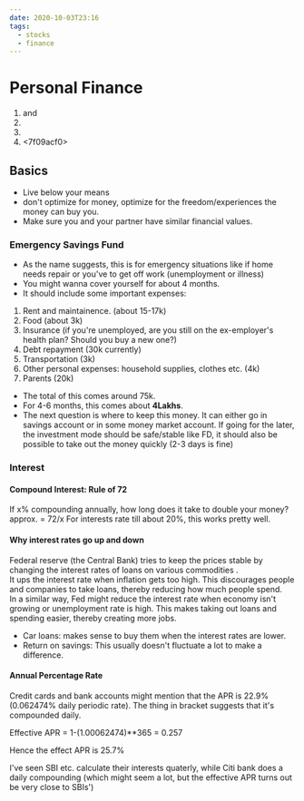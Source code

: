 ```yaml
---
date: 2020-10-03T23:16
tags: 
  - stocks
  - finance
---
```


# Personal Finance

1. <a96ff735> and <a80e11f0>
2. <c1db7f2e>
3. <bcf13081>
4. <7f09acf0>

## Basics

- Live below your means
- don't optimize for money, optimize for the freedom/experiences the money can buy you.
- Make sure you and your partner have similar financial values.

### Emergency Savings Fund
- As the name suggests, this is for emergency situations like if home needs repair or you've to get off work (unemployment or illness)
- You might wanna cover yourself for about 4 months.
- It should include some important expenses:
1. Rent and maintainence. (about 15-17k)
2. Food (about 3k)
3. Insurance (if you're unemployed, are you still on the ex-employer's health plan? Should you buy a new one?)
4. Debt repayment (30k currently)
5. Transportation (3k)
6. Other personal expenses: household supplies, clothes etc. (4k)
7. Parents (20k)

- The total of this comes around 75k.
- For 4-6 months, this comes about **4Lakhs**.
- The next question is where to keep this money. It can either go in savings account or in some money market account. If going for the later, the investment mode should be safe/stable like FD, it should also be possible to take out the money quickly (2-3 days is fine)


### Interest

#### Compound Interest: Rule of 72
If x% compounding annually, how long does it take to double your money? approx. = 72/x
For interests rate till about 20%, this works pretty well.


#### Why interest rates go up and down
Federal reserve (the Central Bank) tries to keep the prices stable by changing the interest rates of loans on various commodities .  
It ups the interest rate when inflation gets too high. This discourages people and companies to take loans, thereby reducing how much people spend.  
In a similar way, Fed might reduce the interest rate when economy isn't growing or unemployment rate is high. This makes taking out loans and spending easier, thereby creating more jobs.

* Car loans: makes sense to buy them when the interest rates are lower.
* Return on savings: This usually doesn't fluctuate a lot to make a difference.

#### Annual Percentage Rate

Credit cards and bank accounts might mention that the APR is 22.9% (0.062474% daily periodic rate). The thing in bracket suggests that it's compounded daily.

Effective APR = 1-(1.00062474)**365 = 0.257

Hence the effect APR is 25.7%

I've seen SBI etc. calculate their interests quaterly, while Citi bank does a daily compounding (which might seem a lot, but the effective APR turns out be very close to SBIs')
